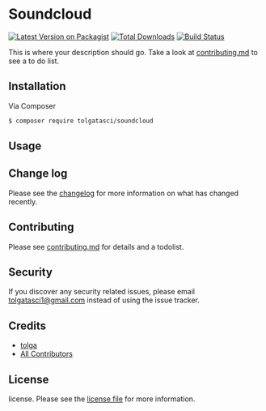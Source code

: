 # Soundcloud

[![Latest Version on Packagist][ico-version]][link-packagist]
[![Total Downloads][ico-downloads]][link-downloads]
[![Build Status][ico-travis]][link-travis]

This is where your description should go. Take a look at [contributing.md](contributing.md) to see a to do list.

## Installation

Via Composer

``` bash
$ composer require tolgatasci/soundcloud
```

## Usage

## Change log

Please see the [changelog](changelog.md) for more information on what has changed recently.

## Contributing

Please see [contributing.md](contributing.md) for details and a todolist.

## Security

If you discover any security related issues, please email tolgatasci1@gmail.com instead of using the issue tracker.

## Credits

- [tolga][link-author]
- [All Contributors][link-contributors]

## License

license. Please see the [license file](license.md) for more information.

[ico-version]: https://img.shields.io/packagist/v/tolgatasci/soundcloud.svg?style=flat-square
[ico-downloads]: https://img.shields.io/packagist/dt/tolgatasci/soundcloud.svg?style=flat-square
[ico-travis]: https://img.shields.io/travis/tolgatasci/soundcloud/master.svg?style=flat-square
[ico-styleci]: https://styleci.io/repos/12345678/shield

[link-packagist]: https://packagist.org/packages/tolgatasci/soundcloud
[link-downloads]: https://packagist.org/packages/tolgatasci/soundcloud
[link-travis]: https://travis-ci.org/tolgatasci/soundcloud
[link-styleci]: https://styleci.io/repos/12345678
[link-author]: https://github.com/tolgatasci
[link-contributors]: ../../contributors

